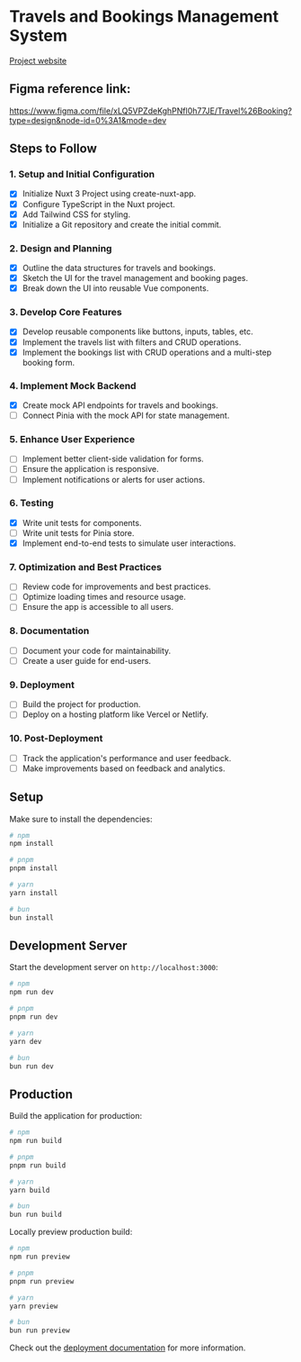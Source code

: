 Travels and Bookings Management System
======================================

[Project website](https://nuxt-travels-bookings.vercel.app/bookings)

## Figma reference link: 
https://www.figma.com/file/xLQ5VPZdeKghPNfl0h77JE/Travel%26Booking?type=design&node-id=0%3A1&mode=dev

Steps to Follow
---------------

### 1\. Setup and Initial Configuration

-   [X]  Initialize Nuxt 3 Project using create-nuxt-app.
-   [x]  Configure TypeScript in the Nuxt project.
-   [x]  Add Tailwind CSS for styling.
-   [x]  Initialize a Git repository and create the initial commit.

### 2\. Design and Planning

-   [x]  Outline the data structures for travels and bookings.
-   [x]  Sketch the UI for the travel management and booking pages.
-   [x]  Break down the UI into reusable Vue components.

### 3\. Develop Core Features

-   [x]  Develop reusable components like buttons, inputs, tables, etc.
-   [x]  Implement the travels list with filters and CRUD operations.
-   [x]  Implement the bookings list with CRUD operations and a multi-step booking form.

### 4\. Implement Mock Backend

-   [x]  Create mock API endpoints for travels and bookings.
-   [ ]  Connect Pinia with the mock API for state management.

### 5\. Enhance User Experience

-   [ ]  Implement better client-side validation for forms.
-   [ ]  Ensure the application is responsive.
-   [ ]  Implement notifications or alerts for user actions.

### 6\. Testing

-   [x]  Write unit tests for components.
-   [ ]  Write unit tests for Pinia store.
-   [x]  Implement end-to-end tests to simulate user interactions.

### 7\. Optimization and Best Practices

-   [ ]  Review code for improvements and best practices.
-   [ ]  Optimize loading times and resource usage.
-   [ ]  Ensure the app is accessible to all users.

### 8\. Documentation

-   [ ]  Document your code for maintainability.
-   [ ]  Create a user guide for end-users.

### 9\. Deployment

-   [ ]  Build the project for production.
-   [ ]  Deploy on a hosting platform like Vercel or Netlify.

### 10\. Post-Deployment

-   [ ]  Track the application's performance and user feedback.
-   [ ]  Make improvements based on feedback and analytics.

## Setup

Make sure to install the dependencies:

```bash
# npm
npm install

# pnpm
pnpm install

# yarn
yarn install

# bun
bun install
```

## Development Server

Start the development server on `http://localhost:3000`:

```bash
# npm
npm run dev

# pnpm
pnpm run dev

# yarn
yarn dev

# bun
bun run dev
```

## Production

Build the application for production:

```bash
# npm
npm run build

# pnpm
pnpm run build

# yarn
yarn build

# bun
bun run build
```

Locally preview production build:

```bash
# npm
npm run preview

# pnpm
pnpm run preview

# yarn
yarn preview

# bun
bun run preview
```

Check out the [deployment documentation](https://nuxt.com/docs/getting-started/deployment) for more information.
